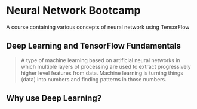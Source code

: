 # Neural Network Bootcamp

A course containing various concepts of neural network using TensorFlow

## Deep Learning and TensorFlow Fundamentals
> A type of machine learning based on artificial neural networks in which multiple layers of processing are used to extract progressively higher level features from data. 
> Machine learning is turning things (data) into numbers and finding patterns in those numbers.

## Why use Deep Learning?
> 
